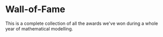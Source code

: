 # Wall-of-Fame
This is a complete collection of all the awards we've won during a whole year of mathematical modelling.
